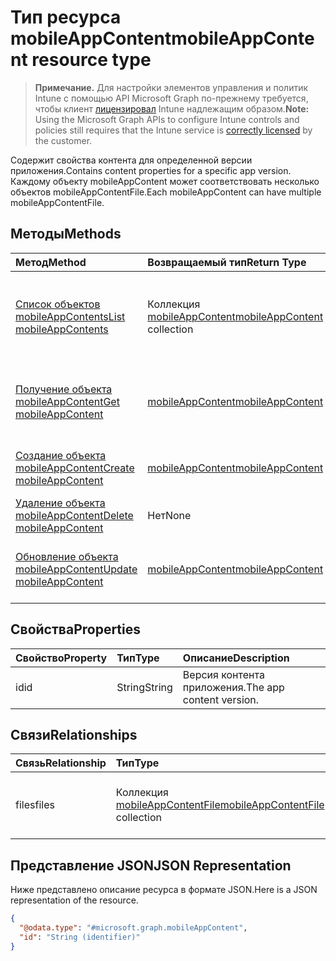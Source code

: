 # <a name="mobileappcontent-resource-type"></a><span data-ttu-id="09b5a-101">Тип ресурса mobileAppContent</span><span class="sxs-lookup"><span data-stu-id="09b5a-101">mobileAppContent resource type</span></span>

> <span data-ttu-id="09b5a-102">**Примечание.** Для настройки элементов управления и политик Intune с помощью API Microsoft Graph по-прежнему требуется, чтобы клиент [лицензировал](https://go.microsoft.com/fwlink/?linkid=839381) Intune надлежащим образом.</span><span class="sxs-lookup"><span data-stu-id="09b5a-102">**Note:** Using the Microsoft Graph APIs to configure Intune controls and policies still requires that the Intune service is [correctly licensed](https://go.microsoft.com/fwlink/?linkid=839381) by the customer.</span></span>

<span data-ttu-id="09b5a-103">Содержит свойства контента для определенной версии приложения.</span><span class="sxs-lookup"><span data-stu-id="09b5a-103">Contains content properties for a specific app version.</span></span> <span data-ttu-id="09b5a-104">Каждому объекту mobileAppContent может соответствовать несколько объектов mobileAppContentFile.</span><span class="sxs-lookup"><span data-stu-id="09b5a-104">Each mobileAppContent can have multiple mobileAppContentFile.</span></span>
## <a name="methods"></a><span data-ttu-id="09b5a-105">Методы</span><span class="sxs-lookup"><span data-stu-id="09b5a-105">Methods</span></span>
|<span data-ttu-id="09b5a-106">Метод</span><span class="sxs-lookup"><span data-stu-id="09b5a-106">Method</span></span>|<span data-ttu-id="09b5a-107">Возвращаемый тип</span><span class="sxs-lookup"><span data-stu-id="09b5a-107">Return Type</span></span>|<span data-ttu-id="09b5a-108">Описание</span><span class="sxs-lookup"><span data-stu-id="09b5a-108">Description</span></span>|
|:---|:---|:---|
|[<span data-ttu-id="09b5a-109">Список объектов mobileAppContents</span><span class="sxs-lookup"><span data-stu-id="09b5a-109">List mobileAppContents</span></span>](../api/intune_apps_mobileappcontent_list.md)|<span data-ttu-id="09b5a-110">Коллекция [mobileAppContent](../resources/intune_apps_mobileappcontent.md)</span><span class="sxs-lookup"><span data-stu-id="09b5a-110">[mobileAppContent](../resources/intune_apps_mobileappcontent.md) collection</span></span>|<span data-ttu-id="09b5a-111">Список свойств и связей объектов [mobileAppContent](../resources/intune_apps_mobileappcontent.md).</span><span class="sxs-lookup"><span data-stu-id="09b5a-111">List properties and relationships of the [mobileAppContent](../resources/intune_apps_mobileappcontent.md) objects.</span></span>|
|[<span data-ttu-id="09b5a-112">Получение объекта mobileAppContent</span><span class="sxs-lookup"><span data-stu-id="09b5a-112">Get mobileAppContent</span></span>](../api/intune_apps_mobileappcontent_get.md)|[<span data-ttu-id="09b5a-113">mobileAppContent</span><span class="sxs-lookup"><span data-stu-id="09b5a-113">mobileAppContent</span></span>](../resources/intune_apps_mobileappcontent.md)|<span data-ttu-id="09b5a-114">Чтение свойств и связей объекта [mobileAppContent](../resources/intune_apps_mobileappcontent.md).</span><span class="sxs-lookup"><span data-stu-id="09b5a-114">Read properties and relationships of the [mobileAppContent](../resources/intune_apps_mobileappcontent.md) object.</span></span>|
|[<span data-ttu-id="09b5a-115">Создание объекта mobileAppContent</span><span class="sxs-lookup"><span data-stu-id="09b5a-115">Create mobileAppContent</span></span>](../api/intune_apps_mobileappcontent_create.md)|[<span data-ttu-id="09b5a-116">mobileAppContent</span><span class="sxs-lookup"><span data-stu-id="09b5a-116">mobileAppContent</span></span>](../resources/intune_apps_mobileappcontent.md)|<span data-ttu-id="09b5a-117">Создание объекта [mobileAppContent](../resources/intune_apps_mobileappcontent.md).</span><span class="sxs-lookup"><span data-stu-id="09b5a-117">Create a new [mobileAppContent](../resources/intune_apps_mobileappcontent.md) object.</span></span>|
|[<span data-ttu-id="09b5a-118">Удаление объекта mobileAppContent</span><span class="sxs-lookup"><span data-stu-id="09b5a-118">Delete mobileAppContent</span></span>](../api/intune_apps_mobileappcontent_delete.md)|<span data-ttu-id="09b5a-119">Нет</span><span class="sxs-lookup"><span data-stu-id="09b5a-119">None</span></span>|<span data-ttu-id="09b5a-120">Удаляет объект [mobileAppContent](../resources/intune_apps_mobileappcontent.md).</span><span class="sxs-lookup"><span data-stu-id="09b5a-120">Deletes a [mobileAppContent](../resources/intune_apps_mobileappcontent.md).</span></span>|
|[<span data-ttu-id="09b5a-121">Обновление объекта mobileAppContent</span><span class="sxs-lookup"><span data-stu-id="09b5a-121">Update mobileAppContent</span></span>](../api/intune_apps_mobileappcontent_update.md)|[<span data-ttu-id="09b5a-122">mobileAppContent</span><span class="sxs-lookup"><span data-stu-id="09b5a-122">mobileAppContent</span></span>](../resources/intune_apps_mobileappcontent.md)|<span data-ttu-id="09b5a-123">Обновление свойств объекта [mobileAppContent](../resources/intune_apps_mobileappcontent.md).</span><span class="sxs-lookup"><span data-stu-id="09b5a-123">Update the properties of a [mobileAppContent](../resources/intune_apps_mobileappcontent.md) object.</span></span>|

## <a name="properties"></a><span data-ttu-id="09b5a-124">Свойства</span><span class="sxs-lookup"><span data-stu-id="09b5a-124">Properties</span></span>
|<span data-ttu-id="09b5a-125">Свойство</span><span class="sxs-lookup"><span data-stu-id="09b5a-125">Property</span></span>|<span data-ttu-id="09b5a-126">Тип</span><span class="sxs-lookup"><span data-stu-id="09b5a-126">Type</span></span>|<span data-ttu-id="09b5a-127">Описание</span><span class="sxs-lookup"><span data-stu-id="09b5a-127">Description</span></span>|
|:---|:---|:---|
|<span data-ttu-id="09b5a-128">id</span><span class="sxs-lookup"><span data-stu-id="09b5a-128">id</span></span>|<span data-ttu-id="09b5a-129">String</span><span class="sxs-lookup"><span data-stu-id="09b5a-129">String</span></span>|<span data-ttu-id="09b5a-130">Версия контента приложения.</span><span class="sxs-lookup"><span data-stu-id="09b5a-130">The app content version.</span></span>|

## <a name="relationships"></a><span data-ttu-id="09b5a-131">Связи</span><span class="sxs-lookup"><span data-stu-id="09b5a-131">Relationships</span></span>
|<span data-ttu-id="09b5a-132">Связь</span><span class="sxs-lookup"><span data-stu-id="09b5a-132">Relationship</span></span>|<span data-ttu-id="09b5a-133">Тип</span><span class="sxs-lookup"><span data-stu-id="09b5a-133">Type</span></span>|<span data-ttu-id="09b5a-134">Описание</span><span class="sxs-lookup"><span data-stu-id="09b5a-134">Description</span></span>|
|:---|:---|:---|
|<span data-ttu-id="09b5a-135">files</span><span class="sxs-lookup"><span data-stu-id="09b5a-135">files</span></span>|<span data-ttu-id="09b5a-136">Коллекция [mobileAppContentFile](../resources/intune_apps_mobileappcontentfile.md)</span><span class="sxs-lookup"><span data-stu-id="09b5a-136">[mobileAppContentFile](../resources/intune_apps_mobileappcontentfile.md) collection</span></span>|<span data-ttu-id="09b5a-137">Список файлов для этой версии контента приложения.</span><span class="sxs-lookup"><span data-stu-id="09b5a-137">The list of files for this app content version.</span></span>|

## <a name="json-representation"></a><span data-ttu-id="09b5a-138">Представление JSON</span><span class="sxs-lookup"><span data-stu-id="09b5a-138">JSON Representation</span></span>
<span data-ttu-id="09b5a-139">Ниже представлено описание ресурса в формате JSON.</span><span class="sxs-lookup"><span data-stu-id="09b5a-139">Here is a JSON representation of the resource.</span></span>
<!--{
  "blockType": "resource",
  "baseType": "microsoft.graph.entity",
  "keyProperty": "id",
  "@odata.type": "microsoft.graph.mobileAppContent"
}-->
``` json
{
  "@odata.type": "#microsoft.graph.mobileAppContent",
  "id": "String (identifier)"
}
```








